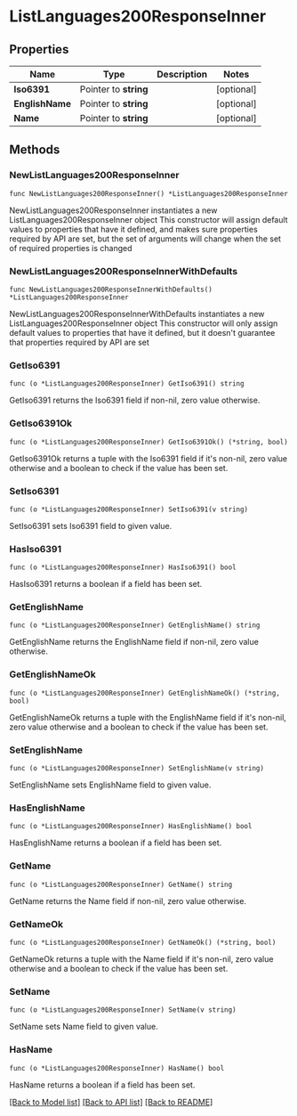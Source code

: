# ListLanguages200ResponseInner

## Properties

Name | Type | Description | Notes
------------ | ------------- | ------------- | -------------
**Iso6391** | Pointer to **string** |  | [optional] 
**EnglishName** | Pointer to **string** |  | [optional] 
**Name** | Pointer to **string** |  | [optional] 

## Methods

### NewListLanguages200ResponseInner

`func NewListLanguages200ResponseInner() *ListLanguages200ResponseInner`

NewListLanguages200ResponseInner instantiates a new ListLanguages200ResponseInner object
This constructor will assign default values to properties that have it defined,
and makes sure properties required by API are set, but the set of arguments
will change when the set of required properties is changed

### NewListLanguages200ResponseInnerWithDefaults

`func NewListLanguages200ResponseInnerWithDefaults() *ListLanguages200ResponseInner`

NewListLanguages200ResponseInnerWithDefaults instantiates a new ListLanguages200ResponseInner object
This constructor will only assign default values to properties that have it defined,
but it doesn't guarantee that properties required by API are set

### GetIso6391

`func (o *ListLanguages200ResponseInner) GetIso6391() string`

GetIso6391 returns the Iso6391 field if non-nil, zero value otherwise.

### GetIso6391Ok

`func (o *ListLanguages200ResponseInner) GetIso6391Ok() (*string, bool)`

GetIso6391Ok returns a tuple with the Iso6391 field if it's non-nil, zero value otherwise
and a boolean to check if the value has been set.

### SetIso6391

`func (o *ListLanguages200ResponseInner) SetIso6391(v string)`

SetIso6391 sets Iso6391 field to given value.

### HasIso6391

`func (o *ListLanguages200ResponseInner) HasIso6391() bool`

HasIso6391 returns a boolean if a field has been set.

### GetEnglishName

`func (o *ListLanguages200ResponseInner) GetEnglishName() string`

GetEnglishName returns the EnglishName field if non-nil, zero value otherwise.

### GetEnglishNameOk

`func (o *ListLanguages200ResponseInner) GetEnglishNameOk() (*string, bool)`

GetEnglishNameOk returns a tuple with the EnglishName field if it's non-nil, zero value otherwise
and a boolean to check if the value has been set.

### SetEnglishName

`func (o *ListLanguages200ResponseInner) SetEnglishName(v string)`

SetEnglishName sets EnglishName field to given value.

### HasEnglishName

`func (o *ListLanguages200ResponseInner) HasEnglishName() bool`

HasEnglishName returns a boolean if a field has been set.

### GetName

`func (o *ListLanguages200ResponseInner) GetName() string`

GetName returns the Name field if non-nil, zero value otherwise.

### GetNameOk

`func (o *ListLanguages200ResponseInner) GetNameOk() (*string, bool)`

GetNameOk returns a tuple with the Name field if it's non-nil, zero value otherwise
and a boolean to check if the value has been set.

### SetName

`func (o *ListLanguages200ResponseInner) SetName(v string)`

SetName sets Name field to given value.

### HasName

`func (o *ListLanguages200ResponseInner) HasName() bool`

HasName returns a boolean if a field has been set.


[[Back to Model list]](../README.md#documentation-for-models) [[Back to API list]](../README.md#documentation-for-api-endpoints) [[Back to README]](../README.md)


